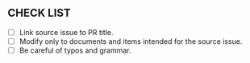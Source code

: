 <!--
 SPDX-FileCopyrightText: © 2024 Kyurenpoto <heal9179@gmail.com>
 SPDX-License-Identifier: MIT
-->

## CHECK LIST

- [ ] Link source issue to PR title.
- [ ] Modify only to documents and items intended for the source issue.
- [ ] Be careful of typos and grammar.
